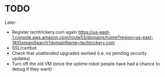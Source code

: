 


# TODO



Later:

* Register techtrickery.com again https://us-east-1.console.aws.amazon.com/route53/domains/home?region=us-east-1#/DomainSearch?domainName=techtrickery.com
* SSL/certbot
* Check that unattended upgrades worked (i.e. no pending security updates)
* Turn off the old VM (once the uptime robot people have had a chance to debug if they want)
